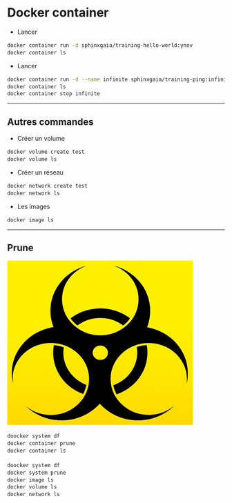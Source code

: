 # Docker container

- Lancer

~~~bash
docker container run -d sphinxgaia/training-hello-world:ynov
docker container ls
~~~


- Lancer

~~~bash
docker container run -d --name infinite sphinxgaia/training-ping:infinite
docker container ls
docker container stop infinite
~~~


--------


## Autres commandes


- Créer un volume

~~~bash
docker volume create test
docker volume ls
~~~

- Créer un réseau

~~~bash
docker network create test
docker network ls
~~~

- Les images

~~~bash
docker image ls
~~~


--------


## Prune

![danger](docker_overview_intro/img/danger.png)

~~~bash
doocker system df
docker container prune
docker container ls

doocker system df
docker system prune
docker image ls
docker volume ls
docker network ls
~~~
